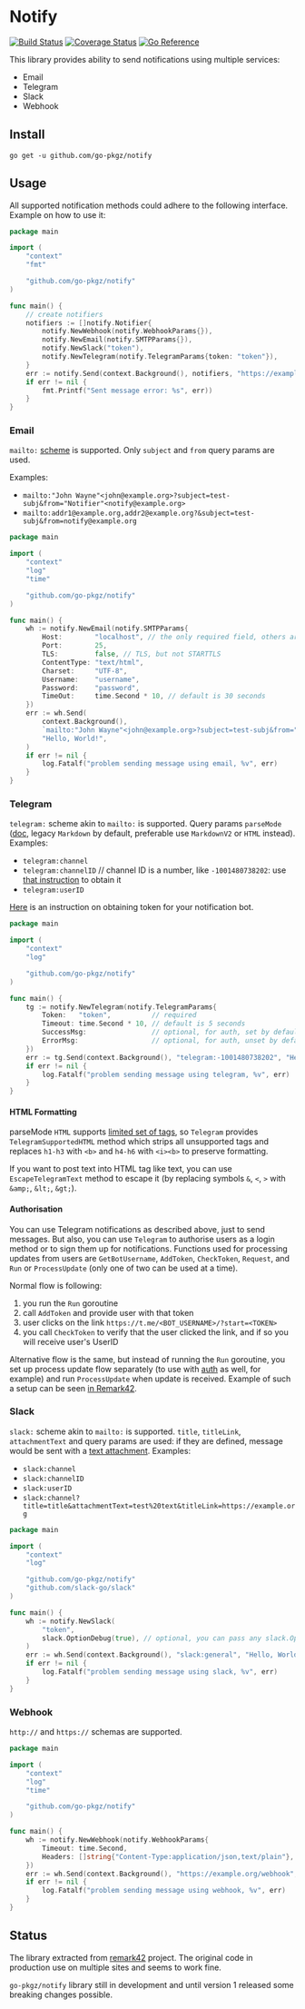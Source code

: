 # Notify

[![Build Status](https://github.com/go-pkgz/notify/workflows/build/badge.svg)](https://github.com/go-pkgz/notify/actions) [![Coverage Status](https://coveralls.io/repos/github/go-pkgz/notify/badge.svg?branch=master)](https://coveralls.io/github/go-pkgz/notify?branch=master) [![Go Reference](https://pkg.go.dev/badge/github.com/go-pkgz/notify.svg)](https://pkg.go.dev/github.com/go-pkgz/notify)

This library provides ability to send notifications using multiple services:

- Email
- Telegram
- Slack
- Webhook

## Install

`go get -u github.com/go-pkgz/notify`

## Usage

All supported notification methods could adhere to the following interface. Example on how to use it:

```go
package main

import (
	"context"
	"fmt"

	"github.com/go-pkgz/notify"
)

func main() {
	// create notifiers
	notifiers := []notify.Notifier{
		notify.NewWebhook(notify.WebhookParams{}),
		notify.NewEmail(notify.SMTPParams{}),
		notify.NewSlack("token"),
		notify.NewTelegram(notify.TelegramParams{token: "token"}),
	}
	err := notify.Send(context.Background(), notifiers, "https://example.com/webhook", "Hello, world!")
	if err != nil {
		fmt.Printf("Sent message error: %s", err))
	}
}
```

### Email

`mailto:` [scheme](https://datatracker.ietf.org/doc/html/rfc6068) is supported. Only `subject` and `from` query params are used.

Examples:

- `mailto:"John Wayne"<john@example.org>?subject=test-subj&from="Notifier"<notify@example.org>`
- `mailto:addr1@example.org,addr2@example.org?&subject=test-subj&from=notify@example.org`

```go
package main

import (
	"context"
	"log"
	"time"

	"github.com/go-pkgz/notify"
)

func main() {
	wh := notify.NewEmail(notify.SMTPParams{
		Host:        "localhost", // the only required field, others are optional
		Port:        25,
		TLS:         false, // TLS, but not STARTTLS
		ContentType: "text/html",
		Charset:     "UTF-8",
		Username:    "username",
		Password:    "password",
		TimeOut:     time.Second * 10, // default is 30 seconds
	})
	err := wh.Send(
		context.Background(),
		`mailto:"John Wayne"<john@example.org>?subject=test-subj&from="Notifier"<notify@example.org>`,
		"Hello, World!",
	)
	if err != nil {
		log.Fatalf("problem sending message using email, %v", err)
	}
}
```

### Telegram

`telegram:` scheme akin to `mailto:` is supported. Query params `parseMode` ([doc](https://core.telegram.org/bots/api#formatting-options), legacy `Markdown` by default, preferable use `MarkdownV2` or `HTML` instead). Examples:

- `telegram:channel`
- `telegram:channelID` // channel ID is a number, like `-1001480738202`: use [that instruction](https://remark42.com/docs/configuration/telegram/#notifications-for-administrators) to obtain it
- `telegram:userID`

[Here](https://remark42.com/docs/configuration/telegram/#getting-bot-token-for-telegram) is an instruction on obtaining token for your notification bot.

```go
package main

import (
	"context"
	"log"

	"github.com/go-pkgz/notify"
)

func main() {
	tg := notify.NewTelegram(notify.TelegramParams{
		Token:   "token",          // required
		Timeout: time.Second * 10, // default is 5 seconds
		SuccessMsg:                // optional, for auth, set by default
		ErrorMsg:                  // optional, for auth, unset by default
	})
	err := tg.Send(context.Background(), "telegram:-1001480738202", "Hello, World!")
	if err != nil {
		log.Fatalf("problem sending message using telegram, %v", err)
	}
}
```

#### HTML Formatting

parseMode `HTML` supports [limited set of tags](https://core.telegram.org/bots/api#html-style), so `Telegram` provides `TelegramSupportedHTML` method which strips all unsupported tags and replaces `h1-h3` with `<b>` and `h4-h6` with `<i><b>` to preserve formatting.

If you want to post text into HTML tag like <a>text</a>, you can use `EscapeTelegramText` method to escape it (by replacing symbols `&`, `<`, `>` with `&amp;`, `&lt;`, `&gt;`).

#### Authorisation

You can use Telegram notifications as described above, just to send messages. But also, you can use `Telegram` to authorise users as a login method or to sign them up for notifications. Functions used for processing updates from users are `GetBotUsername`, `AddToken`, `CheckToken`, `Request`, and `Run` or `ProcessUpdate` (only one of two can be used at a time).

Normal flow is following:
1. you run the `Run` goroutine 
2. call `AddToken` and provide user with that token
3. user clicks on the link `https://t.me/<BOT_USERNAME>/?start=<TOKEN>`
4. you call `CheckToken` to verify that the user clicked the link, and if so you will receive user's UserID

Alternative flow is the same, but instead of running the `Run` goroutine, you set up process update flow separately (to use with [auth](https://github.com/go-pkgz/auth/blob/master/provider/telegram.go) as well, for example) and run `ProcessUpdate` when update is received. Example of such a setup can be seen [in Remark42](https://github.com/umputun/remark42/blob/c027dcd/backend/app/providers/telegram.go).

### Slack

`slack:` scheme akin to `mailto:` is supported. `title`, `titleLink`, `attachmentText` and query params are used: if they are defined, message would be sent with a [text attachment](https://api.slack.com/reference/messaging/attachments). Examples:

- `slack:channel`
- `slack:channelID`
- `slack:userID`
- `slack:channel?title=title&attachmentText=test%20text&titleLink=https://example.org`

```go
package main

import (
	"context"
	"log"

	"github.com/go-pkgz/notify"
	"github.com/slack-go/slack"
)

func main() {
	wh := notify.NewSlack(
		"token",
		slack.OptionDebug(true), // optional, you can pass any slack.Options
	)
	err := wh.Send(context.Background(), "slack:general", "Hello, World!")
	if err != nil {
		log.Fatalf("problem sending message using slack, %v", err)
	}
}
```

### Webhook

`http://` and `https://` schemas are supported.

```go
package main

import (
	"context"
	"log"
	"time"

	"github.com/go-pkgz/notify"
)

func main() {
	wh := notify.NewWebhook(notify.WebhookParams{
		Timeout: time.Second,                                          // optional, default is 5 seconds
		Headers: []string{"Content-Type:application/json,text/plain"}, // optional
	})
	err := wh.Send(context.Background(), "https://example.org/webhook", "Hello, World!")
	if err != nil {
		log.Fatalf("problem sending message using webhook, %v", err)
	}
}
```

## Status

The library extracted from [remark42](https://github.com/umputun/remark) project. The original code in production use on multiple sites and seems to work fine.

`go-pkgz/notify` library still in development and until version 1 released some breaking changes possible.
